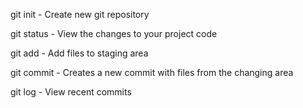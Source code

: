 git init - Create new git repository

git status - View the changes to your project code

git add - Add files to staging area

git commit - Creates a new commit with files from the changing area

git log - View recent commits
